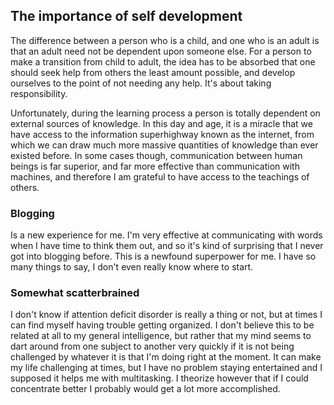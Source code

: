 ## The importance of self development

  The difference between a person who is a child, and one who is an adult is that an adult need not be dependent upon someone else.  For a person to make a transition from child to adult, the idea has to be absorbed that one should seek help from others the least amount possible, and develop ourselves to the point of not needing any help.  It's about taking responsibility.  

  Unfortunately, during the learning process a person is totally dependent on external sources of knowledge.  In this day and age, it is a miracle that we have access to the information superhighway known as the internet, from which we can draw much more massive quantities of knowledge than ever existed before.  In some cases though, communication between human beings is far superior, and far more effective than communication with machines, and therefore I am grateful to have access to the teachings of others.  

### Blogging
  Is a new experience for me.  I'm very effective at communicating with words when I have time to think them out, and so it's kind of surprising that I never got into blogging before.  This is a newfound superpower for me.  I have so many things to say, I don't even really know where to start. 


### Somewhat scatterbrained
  I don't know if attention deficit disorder is really a thing or not, but at times I can find myself having trouble getting organized.  I don't believe this to be related at all to my general intelligence, but rather that my mind seems to dart around from one subject to another very quickly if it is not being challenged by whatever it is that I'm doing right at the moment.  It can make my life challenging at times, but I have no problem staying entertained and I supposed it helps me with multitasking.  I theorize however that if I could concentrate better I probably would get a lot more accomplished. 
